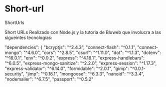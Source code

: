 # Short-url
ShortUrls

Short URLs Realizado con Node.js y la tutoria de Bluweb
que involucra  a las sigueintes tecnologias:

 "dependencies": {
    "bcryptjs": "^2.4.3",
    "connect-flash": "^0.1.1",
    "connect-mongo": "^4.6.0",
    "cors": "^2.8.5",
    "csurf": "^1.11.0",
    "dot": "^1.1.3",
    "dotenv": "^16.0.1",
    "env": "^0.0.2",
    "express": "^4.18.1",
    "express-handlebars": "^6.0.5",
    "express-mongo-sanitize": "^2.2.0",
    "express-session": "^1.17.3",
    "express-validator": "^6.14.0",
    "formidable": "^2.0.1",
    "gimp": "^0.0.1-security",
    "jimp": "^0.16.1",
    "mongoose": "^6.3.3",
    "nanoid": "^3.3.4",
    "nodemailer": "^6.7.5",
    "passport": "^0.5.2"

